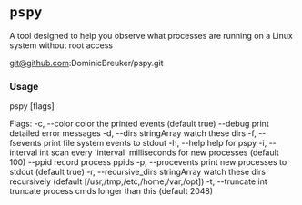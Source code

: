 # `pspy`

A tool designed to help you observe what processes are running on a Linux system without root access

git@github.com:DominicBreuker/pspy.git

### Usage
  pspy [flags]

Flags:
  -c, --color                        color the printed events (default true)
      --debug                        print detailed error messages
  -d, --dirs stringArray             watch these dirs
  -f, --fsevents                     print file system events to stdout
  -h, --help                         help for pspy
  -i, --interval int                 scan every 'interval' milliseconds for new processes (default 100)
      --ppid                         record process ppids
  -p, --procevents                   print new processes to stdout (default true)
  -r, --recursive_dirs stringArray   watch these dirs recursively (default [/usr,/tmp,/etc,/home,/var,/opt])
  -t, --truncate int                 truncate process cmds longer than this (default 2048)
